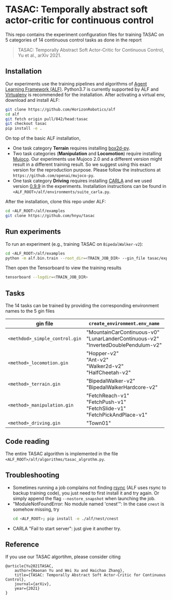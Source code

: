 # TASAC: Temporally abstract soft actor-critic for continuous control

This repo contains the experiment configuration files for training TASAC on 5 categories of 14 continuous control tasks as done in the report

> TASAC: Temporally Abstract Soft Actor-Critic for Continuous Control, Yu et al., arXiv 2021.

## Installation

Our experiments use the training pipelines and algorithms of [Agent Learning Framework (ALF)](https://github.com/HorizonRobotics/alf). Python3.7 is currently supported by ALF and [Virtualenv](https://virtualenv.pypa.io/en/latest/) is recommended for the installation. After activating a virtual env, download and install ALF:

```bash
git clone https://github.com/HorizonRobotics/alf
cd alf
git fetch origin pull/842/head:tasac
git checkout tasac
pip install -e .
```

On top of the basic ALF installation,
- One task category **Terrain** requires installing [box2d-py](https://pypi.org/project/box2d-py/).
- Two task categories (**Manipulation** and **Locomotion**) require installing [Mujoco](http://www.mujoco.org/). Our experiments use Mujoco 2.0 and a different version might result in a different training result. So we suggest using this exact version for the reproduction purpose. Please follow the instructions at ``https://github.com/openai/mujoco-py``.
- One task category **Driving** requires installing [CARLA](https://carla.org/) and we used version [0.9.9](https://carla-releases.s3.eu-west-3.amazonaws.com/Linux/CARLA_0.9.9.tar.gz) in the experiments. Installation instructions can be found in ``<ALF_ROOT>/alf/environments/suite_carla.py``.

After the installation, clone this repo under ALF:
```bash
cd <ALF_ROOT>/alf/examples
git clone https://github.com/hnyu/tasac
```

## Run experiments

To run an experiment (e.g., training TASAC on `BipedalWalker-v2`):

```bash
cd <ALF_ROOT>/alf/examples
python -m alf.bin.train --root_dir=<TRAIN_JOB_DIR> --gin_file tasac/experiments/tasac/tasac_terrain.gin --gin_param="create_environment.env_name='BipedalWalker-v2'"
```

Then open the Tensorboard to view the training results

```bash
tensorboard --logdir=<TRAIN_JOB_DIR>
```

## Tasks
The 14 tasks can be trained by providing the corresponding environment names to the 5 gin files

|gin file                      |`create_environment.env_name`|
-------------------------------|-----------------------------|
|`<methdod>_simple_control.gin`|"MountainCarContinuous-v0"<br>"LunarLanderContinuous-v2"<br>"InvertedDoublePendulum-v2"|
|`<method>_locomotion.gin`     |"Hopper-v2"<br>"Ant-v2"<br>"Walker2d-v2"<br>"HalfCheetah-v2"|
|`<method>_terrain.gin`        |"BipedalWalker-v2"<br>"BipedalWalkerHardcore-v2"|
|`<method>_manipulation.gin`   |"FetchReach-v1"<br>"FetchPush-v1"<br>"FetchSlide-v1"<br>"FetchPickAndPlace-v1"|
|`<method>_driving.gin`        |"Town01"|

## Code reading
The entire TASAC algorithm is implemented in the file `<ALF_ROOT>/alf/algorithms/tasac_algrothm.py`.

## Troubleshooting
* Sometimes running a job complains not finding [rsync](https://linux.die.net/man/1/rsync) (ALF uses rsync to backup training code), you just need to first install it and try again. Or simply append the flag `--nostore_snapshot` when launching the job.
* "ModuleNotFoundError: No module named 'cnest'": In the case `cnest` is somehow missing, try
    ```bash
    cd <ALF_ROOT>; pip install -e ./alf/nest/cnest
    ```
* CARLA "Fail to start server": just give it another try.

## Reference
If you use our TASAC algortihm, please consider citing

```
@article{Yu2021TASAC,
    author={Haonan Yu and Wei Xu and Haichao Zhang},
    title={TASAC: Temporally Abstract Soft Actor-Critic for Continuous Control},
    journal={arXiv},
    year={2021}
}
```

